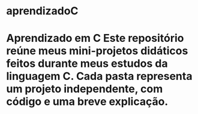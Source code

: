 # aprendizadoC
# Aprendizado em C  Este repositório reúne meus mini-projetos didáticos feitos durante meus estudos da linguagem C.  Cada pasta representa um projeto independente, com código e uma breve explicação. 

